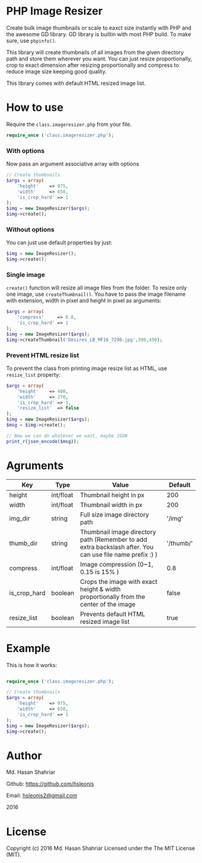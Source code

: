 # PHP Image Resizer

Create bulk image thumbnails or scale to eaxct size instantly with PHP and the awesome GD library.
GD library is builtin with most PHP build. To make sure, use `phpinfo()`.

This library will create thumbnails of all images from the given directory path and store them wherever you want.
You can just resize proportionally, crop to exact dimension after resizing proportionally and compress to reduce image size keeping good quality.

This library comes with default HTML resized image list.

# How to use
Require the `class.imageresizer.php` from your file.
````php
require_once ('class.imageresizer.php');
````

### With options
Now pass an argument associative array with options
````php
// Create thumbnails
$args = array(
    'height'    => 975,
    'width'     => 650,
    'is_crop_hard' => 1
);
$img = new ImageResizer($args);
$img->create();
````

### Without options
You can just use default properties by just:

````php
$img = new ImageResizer();
$img->create();
````

### Single image
`create()` function will resize all image files from the folder. To resize only one image, use `createThumbnail()`. You have to pass the image filename with extension, width in pixel and height in pixel as arguments:

````php
$args = array(
    'compress'     => 0.8,
    'is_crop_hard' => 1
);
$img = new ImageResizer($args);
$img->createThumbnail('Desires_LB_MF16_7290.jpg',300,450);
````

### Prevent HTML resize list
To prevent the class from printing image resize list as HTML, use `resize_list` property:
````php
$args = array(
    'height'    => 400,
    'width'     => 270,
    'is_crop_hard' => 1,
    'resize_list'  => false
);
$img = new ImageResizer($args);
$msg = $img->create();

// Now we can do whatever we want, maybe JSON
print_r(json_encode($msg));
````

# Agruments

Key | Type | Value | Default
--- | --- | --- | ---
height | int/float | Thumbnail height in px | 200
width | int/float | Thumbnail width in px | 200
img_dir | string | Full size image directory path | '/img'
thumb_dir | string | Thumbnail image directory path (Remember to add extra backslash after. You can use file name prefix :) ) | '/thumb/'
compress | int/float | Image compression (0~1, 0.15 is 15% ) | 0.8
is_crop_hard | boolean | Crops the image with exact height & width proportionally from the center of the image | false
resize_list | boolean | Prevents default HTML resized image list | true

# Example
This is how it works:
````php

require_once ('class.imageresizer.php');

// Create thumbnails
$args = array(
    'height'    => 975,
    'width'     => 650,
    'is_crop_hard' => 1
);
$img = new ImageResizer($args);
$img->create();

````

# Author
Md. Hasan Shahriar

Github: https://github.com/hsleonis

Email: hsleonis2@gmail.com

2016

# License
Copyright (c) 2016 Md. Hasan Shahriar Licensed under the The MIT License (MIT).

